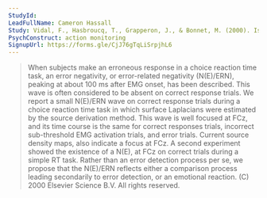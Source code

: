 ```yaml
---
StudyId: 
LeadFullName: Cameron Hassall
Study: Vidal, F., Hasbroucq, T., Grapperon, J., & Bonnet, M. (2000). Is the ‘error negativity’ specific to errors? Biological Psychology, 51(2–3), 109–128. https://doi.org/10.1016/S0301-0511(99)00032-0
PsychConstruct: action monitoring
SignupUrl: https://forms.gle/CjJ76gTqLiSrpjhL6
---
```


> When subjects make an erroneous response in a choice reaction time task, an error negativity, or error-related negativity (N(E)/ERN), peaking at about 100 ms after EMG onset, has been described. This wave is often considered to be absent on correct response trials. We report a small N(E)/ERN wave on correct response trials during a choice reaction time task in which surface Laplacians were estimated by the source derivation method. This wave is well focused at FCz, and its time course is the same for correct responses trials, incorrect sub-threshold EMG activation trials, and error trials. Current source density maps, also indicate a focus at FCz. A second experiment showed the existence of a N(E), at FCz on correct trials during a simple RT task. Rather than an error detection process per se, we propose that the N(E)/ERN reflects either a comparison process leading secondarily to error detection, or an emotional reaction. (C) 2000 Elsevier Science B.V. All rights reserved.